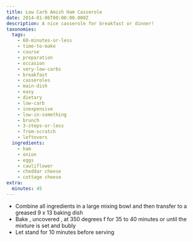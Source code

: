 ```yaml
---
title: Low Carb Amish Ham Casserole
date: 2014-01-06T00:00:00.000Z
description: A nice casserole for breakfast or dinner!
taxonomies:
  tags:
    - 60-minutes-or-less
    - time-to-make
    - course
    - preparation
    - occasion
    - very-low-carbs
    - breakfast
    - casseroles
    - main-dish
    - easy
    - dietary
    - low-carb
    - inexpensive
    - low-in-something
    - brunch
    - 3-steps-or-less
    - from-scratch
    - leftovers
  ingredients:
    - ham
    - onion
    - eggs
    - cauliflower
    - cheddar cheese
    - cottage cheese
extra:
  minutes: 45
---
```

 - Combine all ingredients in a large mixing bowl and then transfer to a greased 9 x 13 baking dish
 - Bake , uncovered , at 350 degrees f for 35 to 40 minutes or until the mixture is set and bubly
 - Let stand for 10 minutes before serving
